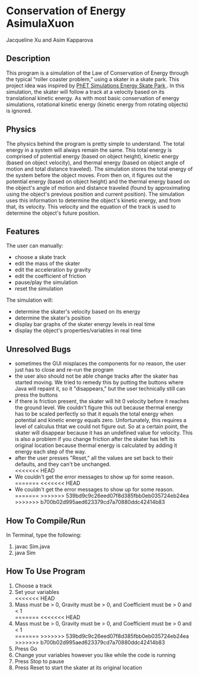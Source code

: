 # Conservation of Energy AsimulaXuon
Jacqueline Xu and Asim Kapparova

<h2> Description </h2>
<p> This program is a simulation of the Law of Conservation of Energy through the typical “roller coaster problem,” using a skater in a skate park. This project idea was inspired by <a href="https://phet.colorado.edu/en/simulation/energy-skate-park-basics"> PhET Simulations Energy Skate Park </a>. In this simulation, the skater will follow a track at a velocity based on its translational kinetic energy. As with most basic conservation of energy simulations, rotational kinetic energy (kinetic energy from rotating objects) is ignored. </p>

<h2> Physics </h2>
<p> The physics behind the program is pretty simple to understand. The total energy in a system will always remain the same. This total energy is comprised of potential energy (based on object height), kinetic energy (based on object velocity), and thermal energy (based on object angle of motion and total distance traveled). The simulation stores the total energy of the system before the object moves. From then on, it figures out the potential energy (based on object height) and the thermal energy based on the object's angle of motion and distance traveled (found by approximating using the object's previous position and current position). The simulation uses this information to determine the object's kinetic energy, and from that, its velocity. This velocity and the equation of the track is used to determine the object's future position. </p>

<h2> Features </h2>
<p> The user can manually:
	<ul>
	  <li>choose a skate track</li>
	  <li>edit the mass of the skater </li>
	  <li>edit the acceleration by gravity </li>
	  <li>edit the coefficient of friction </li>
	  <li>pause/play the simulation </li>
	  <li>reset the simulation </li>
	</ul>
</p>
<p> The simulation will:
	<ul>
	  <li>determine the skater's velocity based on its energy </li>
	  <li>determine the skater's position </li>
	  <li>display bar graphs of the skater energy levels in real time </li>
	  <li>display the object's properties/variables in real time </li>
	</ul>
</p>

<h2> Unresolved Bugs </h2>
<p>
	<ul>
		<li>sometimes the GUI misplaces the components for no reason, the user just has to close and re-run the program</li>
		<li>the user also should not be able change tracks after the skater has started moving. We tried to remedy this by putting the buttons where Java will repaint it, so it "disappears," but the user technically still can press the buttons</li>
		<li>if there is friction present, the skater will hit 0 velocity before it reaches the ground level. We couldn't figure this out because thermal energy has to be scaled perfectly so that it equals the total energy when potential and kinetic energy equals zero. Unfortunately, this requires a level of calculus thtat we could not figure out. So at a certain point, the skater will disappear because it has an undefined value for velocity. This is also a problem if you change friction after the skater has left its original location because thermal energy is calculated by adding it energy each step of the way. </li>
		<li>after the user presses "Reset," all the values are set back to their defaults, and they can't be unchanged.</li>
<<<<<<< HEAD
		<li>We couldn't get the error messages to show up for some reason.</li>
=======
<<<<<<< HEAD
		<li>We couldn't get the error messages to show up for some reason.</li>
=======
>>>>>>> 539bd9c9c26eed07f8d385fbb0eb035724eb24ea
>>>>>>> b700b02d995aed623379cd7a70880ddc42414b83
	</ul>
</p>

<h2> How To Compile/Run </h2>
<p> In Terminal, type the following:
	<ol>
	  <li>javac Sim.java </li>
	  <li>java Sim </li>
	</ol>
</p>

<h2> How To Use Program </h2>
<p> 
	<ol>
	  <li>Choose a track</li>
	  <li>Set your variables</li>
<<<<<<< HEAD
	  <li>Mass must be > 0, Gravity must be > 0, and Coefficient must be > 0 and < 1 </li>
=======
<<<<<<< HEAD
	  <li>Mass must be > 0, Gravity must be > 0, and Coefficient must be > 0 and < 1 </li>
=======
>>>>>>> 539bd9c9c26eed07f8d385fbb0eb035724eb24ea
>>>>>>> b700b02d995aed623379cd7a70880ddc42414b83
	  <li>Press Go</li>
	  <li>Change your variables however you like while the code is running</li>
	  <li>Press Stop to pause</li>
	  <li>Press Reset to start the skater at its original location</li>
	</ol>
</p>
